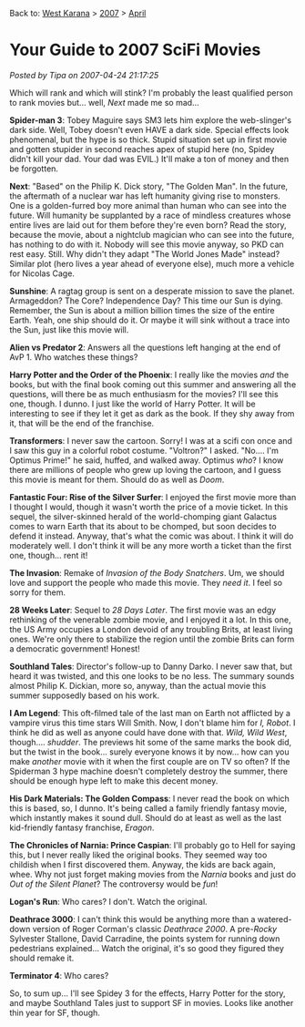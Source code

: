 Back to: [West Karana](/posts/westkarana.md) > [2007](/posts/2007/westkarana.md) > [April](./westkarana.md)
# Your Guide to 2007 SciFi Movies

*Posted by Tipa on 2007-04-24 21:17:25*

Which will rank and which will stink? I'm probably the least qualified person to rank movies but... well, *Next* made me so mad...

**Spider-man 3**: Tobey Maguire says SM3 lets him explore the web-slinger's dark side. Well, Tobey doesn't even HAVE a dark side. Special effects look phenomenal, but the hype is so thick. Stupid situation set up in first movie and gotten stupider in second reaches apex of stupid here (no, Spidey didn't kill your dad. Your dad was EVIL.) It'll make a ton of money and then be forgotten.

**Next**: "Based" on the Philip K. Dick story, "The Golden Man". In the future, the aftermath of a nuclear war has left humanity giving rise to monsters. One is a golden-furred boy more animal than human who can see into the future. Will humanity be supplanted by a race of mindless creatures whose entire lives are laid out for them before they're even born? Read the story, because the movie, about a nightclub magician who can see into the future, has nothing to do with it. Nobody will see this movie anyway, so PKD can rest easy. Still. Why didn't they adapt "The World Jones Made" instead? Similar plot (hero lives a year ahead of everyone else), much more a vehicle for Nicolas Cage.

**Sunshine**: A ragtag group is sent on a desperate mission to save the planet. Armageddon? The Core? Independence Day? This time our Sun is dying. Remember, the Sun is about a million billion times the size of the entire Earth. Yeah, one ship should do it. Or maybe it will sink without a trace into the Sun, just like this movie will.

**Alien vs Predator 2**: Answers all the questions left hanging at the end of AvP 1. Who watches these things?

**Harry Potter and the Order of the Phoenix**: I really like the movies *and* the books, but with the final book coming out this summer and answering all the questions, will there be as much enthusiasm for the movies? I'll see this one, though. I dunno. I just like the world of Harry Potter. It will be interesting to see if they let it get as dark as the book. If they shy away from it, that will be the end of the franchise.

**Transformers**: I never saw the cartoon. Sorry! I was at a scifi con once and I saw this guy in a colorful robot costume. "Voltron?" I asked. "No.... I'm Optimus Prime!" he said, huffed, and walked away. Optimus *who*? I know there are millions of people who grew up loving the cartoon, and I guess this movie is meant for them. Should do as well as *Doom*.

**Fantastic Four: Rise of the Silver Surfer**: I enjoyed the first movie more than I thought I would, though it wasn't worth the price of a movie ticket. In this sequel, the silver-skinned herald of the world-chomping giant Galactus comes to warn Earth that its about to be chomped, but soon decides to defend it instead. Anyway, that's what the comic was about. I think it will do moderately well. I don't think it will be any more worth a ticket than the first one, though... rent it!

**The Invasion**: Remake of *Invasion of the Body Snatchers*. Um, we should love and support the people who made this movie. They *need it*. I feel so sorry for them.

**28 Weeks Later**: Sequel to *28 Days Later*. The first movie was an edgy rethinking of the venerable zombie movie, and I enjoyed it a lot. In this one, the US Army occupies a London devoid of any troubling Brits, at least living ones. We're only there to stabilize the region until the zombie Brits can form a democratic government! Honest!

**Southland Tales**: Director's follow-up to Danny Darko. I never saw that, but heard it was twisted, and this one looks to be no less. The summary sounds almost Philip K. Dickian, more so, anyway, than the actual movie this summer supposedly based on his work.

**I Am Legend**: This oft-filmed tale of the last man on Earth not afflicted by a vampire virus this time stars Will Smith. Now, I don't blame him for *I, Robot*. I think he did as well as anyone could have done with that. *Wild, Wild West*, though.... *shudder*. The previews hit some of the same marks the book did, but the twist in the book... surely everyone knows it by now... how can you make *another* movie with it when the first couple are on TV so often? If the Spiderman 3 hype machine doesn't completely destroy the summer, there should be enough hype left to make this decent money.

**His Dark Materials: The Golden Compass**: I never read the book on which this is based, so, I dunno. It's being called a family friendly fantasy movie, which instantly makes it sound dull. Should do at least as well as the last kid-friendly fantasy franchise, *Eragon*.

**The Chronicles of Narnia: Prince Caspian**: I'll probably go to Hell for saying this, but I never really liked the original books. They seemed way too childish when I first discovered them. Anyway, the kids are back again, whee. Why not just forget making movies from the *Narnia* books and just do *Out of the Silent Planet*? The controversy would be *fun*!

**Logan's Run**: Who cares? I don't. Watch the original.

**Deathrace 3000**: I can't think this would be anything more than a watered-down version of Roger Corman's classic *Deathrace 2000*. A pre-*Rocky* Sylvester Stallone, David Carradine, the points system for running down pedestrians explained... Watch the original, it's so good they figured they should remake it.

**Terminator 4**: Who cares?

So, to sum up... I'll see Spidey 3 for the effects, Harry Potter for the story, and maybe Southland Tales just to support SF in movies. Looks like another thin year for SF, though.

